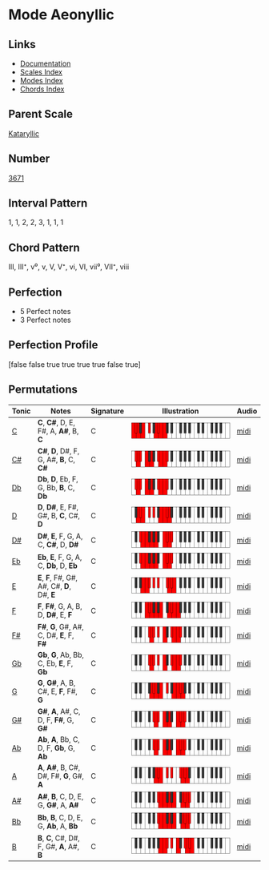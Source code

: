 # Mode Aeonyllic

## Links

- [Documentation](index.md)
- [Scales Index](Scales.md)
- [Modes Index](Modes.md)
- [Chords Index](Chords.md)

## Parent Scale

[Kataryllic](ScaleKataryllic.md)

## Number

[3671](https://ianring.com/musictheory/scales/3671)

## Interval Pattern

1, 1, 2, 2, 3, 1, 1, 1

## Chord Pattern

III, III⁺, v⁰, v, V, V⁺, vi, VI, vii⁰, VII⁺, viii

## Perfection

- 5 Perfect notes
- 3 Perfect notes

## Perfection Profile

[false false true true true true false true]

## Permutations

| Tonic | Notes | Signature | Illustration | Audio |
|-------|-------|-----------|--------------|-------|
| [C](ModeCNaturalAeonyllic.md) | **C**, **C#**, D, E, F#, A, **A#**, B, **C** | C | ![CNaturalAeonyllic](ModeCNaturalAeonyllic.png) | [midi](https://github.com/edipermadi/music/blob/main/docs/ModeCNaturalAeonyllic.mid?raw=true) |
| [C#](ModeCSharpAeonyllic.md) | **C#**, **D**, D#, F, G, A#, **B**, C, **C#** | C | ![CSharpAeonyllic](ModeCSharpAeonyllic.png) | [midi](https://github.com/edipermadi/music/blob/main/docs/ModeCSharpAeonyllic.mid?raw=true) |
| [Db](ModeDFlatAeonyllic.md) | **Db**, **D**, Eb, F, G, Bb, **B**, C, **Db** | C | ![DFlatAeonyllic](ModeDFlatAeonyllic.png) | [midi](https://github.com/edipermadi/music/blob/main/docs/ModeDFlatAeonyllic.mid?raw=true) |
| [D](ModeDNaturalAeonyllic.md) | **D**, **D#**, E, F#, G#, B, **C**, C#, **D** | C | ![DNaturalAeonyllic](ModeDNaturalAeonyllic.png) | [midi](https://github.com/edipermadi/music/blob/main/docs/ModeDNaturalAeonyllic.mid?raw=true) |
| [D#](ModeDSharpAeonyllic.md) | **D#**, **E**, F, G, A, C, **C#**, D, **D#** | C | ![DSharpAeonyllic](ModeDSharpAeonyllic.png) | [midi](https://github.com/edipermadi/music/blob/main/docs/ModeDSharpAeonyllic.mid?raw=true) |
| [Eb](ModeEFlatAeonyllic.md) | **Eb**, **E**, F, G, A, C, **Db**, D, **Eb** | C | ![EFlatAeonyllic](ModeEFlatAeonyllic.png) | [midi](https://github.com/edipermadi/music/blob/main/docs/ModeEFlatAeonyllic.mid?raw=true) |
| [E](ModeENaturalAeonyllic.md) | **E**, **F**, F#, G#, A#, C#, **D**, D#, **E** | C | ![ENaturalAeonyllic](ModeENaturalAeonyllic.png) | [midi](https://github.com/edipermadi/music/blob/main/docs/ModeENaturalAeonyllic.mid?raw=true) |
| [F](ModeFNaturalAeonyllic.md) | **F**, **F#**, G, A, B, D, **D#**, E, **F** | C | ![FNaturalAeonyllic](ModeFNaturalAeonyllic.png) | [midi](https://github.com/edipermadi/music/blob/main/docs/ModeFNaturalAeonyllic.mid?raw=true) |
| [F#](ModeFSharpAeonyllic.md) | **F#**, **G**, G#, A#, C, D#, **E**, F, **F#** | C | ![FSharpAeonyllic](ModeFSharpAeonyllic.png) | [midi](https://github.com/edipermadi/music/blob/main/docs/ModeFSharpAeonyllic.mid?raw=true) |
| [Gb](ModeGFlatAeonyllic.md) | **Gb**, **G**, Ab, Bb, C, Eb, **E**, F, **Gb** | C | ![GFlatAeonyllic](ModeGFlatAeonyllic.png) | [midi](https://github.com/edipermadi/music/blob/main/docs/ModeGFlatAeonyllic.mid?raw=true) |
| [G](ModeGNaturalAeonyllic.md) | **G**, **G#**, A, B, C#, E, **F**, F#, **G** | C | ![GNaturalAeonyllic](ModeGNaturalAeonyllic.png) | [midi](https://github.com/edipermadi/music/blob/main/docs/ModeGNaturalAeonyllic.mid?raw=true) |
| [G#](ModeGSharpAeonyllic.md) | **G#**, **A**, A#, C, D, F, **F#**, G, **G#** | C | ![GSharpAeonyllic](ModeGSharpAeonyllic.png) | [midi](https://github.com/edipermadi/music/blob/main/docs/ModeGSharpAeonyllic.mid?raw=true) |
| [Ab](ModeAFlatAeonyllic.md) | **Ab**, **A**, Bb, C, D, F, **Gb**, G, **Ab** | C | ![AFlatAeonyllic](ModeAFlatAeonyllic.png) | [midi](https://github.com/edipermadi/music/blob/main/docs/ModeAFlatAeonyllic.mid?raw=true) |
| [A](ModeANaturalAeonyllic.md) | **A**, **A#**, B, C#, D#, F#, **G**, G#, **A** | C | ![ANaturalAeonyllic](ModeANaturalAeonyllic.png) | [midi](https://github.com/edipermadi/music/blob/main/docs/ModeANaturalAeonyllic.mid?raw=true) |
| [A#](ModeASharpAeonyllic.md) | **A#**, **B**, C, D, E, G, **G#**, A, **A#** | C | ![ASharpAeonyllic](ModeASharpAeonyllic.png) | [midi](https://github.com/edipermadi/music/blob/main/docs/ModeASharpAeonyllic.mid?raw=true) |
| [Bb](ModeBFlatAeonyllic.md) | **Bb**, **B**, C, D, E, G, **Ab**, A, **Bb** | C | ![BFlatAeonyllic](ModeBFlatAeonyllic.png) | [midi](https://github.com/edipermadi/music/blob/main/docs/ModeBFlatAeonyllic.mid?raw=true) |
| [B](ModeBNaturalAeonyllic.md) | **B**, **C**, C#, D#, F, G#, **A**, A#, **B** | C | ![BNaturalAeonyllic](ModeBNaturalAeonyllic.png) | [midi](https://github.com/edipermadi/music/blob/main/docs/ModeBNaturalAeonyllic.mid?raw=true) |

